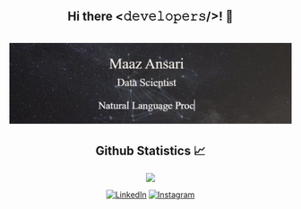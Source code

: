 <div align="center">
<h2> Hi there <𝚍𝚎𝚟𝚎𝚕𝚘𝚙𝚎𝚛𝚜/>! 👋 </h2>
<br>
<img src="https://github.com/maaz-ansari/maaz-ansari/blob/main/ezgif.com-gif-maker.gif"></h2>
</div>
  <h2 align="center"> Github Statistics 📈 </h2>
  
  <div align="center"> 
    <a href="">
      <img align="center" src="https://github-readme-stats.vercel.app/api/top-langs/?username=maaz-ansari&theme=react&line_height=40&hide=css"/>
    </a>


<a href="https://www.linkedin.com/in/maaz-ansari-755360166/" target="_blank"><img src="https://img.shields.io/badge/LinkedIn-%230077B5.svg?&style=flat-square&logo=linkedin&logoColor=white" alt="LinkedIn"></a>
<a href="https://www.instagram.com/maaz_ansari_/" target="_blank"><img src="https://img.shields.io/badge/Instagram-%23E4405F.svg?&style=flat-square&logo=instagram&logoColor=white" alt="Instagram"></a>


<!--
**maaz-ansari/maaz-ansari** is a ✨ _special_ ✨ repository because its `README.md` (this file) appears on your GitHub profile.

Here are some ideas to get you started:

- 🔭 I’m currently working on ...
- 🌱 I’m currently learning ...
- 👯 I’m looking to collaborate on ...
- 🤔 I’m looking for help with ...
- 💬 Ask me about ...
- 📫 How to reach me: ...
- 😄 Pronouns: ...
- ⚡ Fun fact: ...
-->
